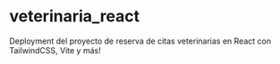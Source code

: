 # veterinaria_react
Deployment del proyecto de reserva de citas veterinarias en React con TailwindCSS, Vite y más!
